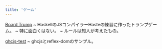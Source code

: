 ```yaml
---
title: 'ゲーム'
---
```


[Board Trump](https://ayu-mushi.github.io/new-trump-game)
  ~ HaskellのJSコンパイラーHasteの練習に作ったトランプゲーム。
  ~ 特に面白くはない。
  ~ ルールは知人が考えたもの。

[ghcjs-test](https://ayu-mushi.github.io/ghcjs-test)
  ~ ghcjsとreflex-domのサンプル。
